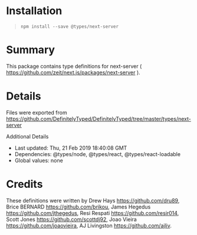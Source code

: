 # Installation
> `npm install --save @types/next-server`

# Summary
This package contains type definitions for next-server ( https://github.com/zeit/next.js/packages/next-server ).

# Details
Files were exported from https://github.com/DefinitelyTyped/DefinitelyTyped/tree/master/types/next-server

Additional Details
 * Last updated: Thu, 21 Feb 2019 18:40:08 GMT
 * Dependencies: @types/node, @types/react, @types/react-loadable
 * Global values: none

# Credits
These definitions were written by Drew Hays <https://github.com/dru89>, Brice BERNARD <https://github.com/brikou>, James Hegedus <https://github.com/jthegedus>, Resi Respati <https://github.com/resir014>, Scott Jones <https://github.com/scottdj92>, Joao Vieira <https://github.com/joaovieira>, AJ Livingston <https://github.com/ajliv>.
